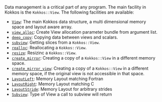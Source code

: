 Data management is a critical part of any program. The main facility in Kokkos is the `Kokkos::View`. 
The following facilities are available:

  * [`View`](Kokkos%3A%3AView): The main Kokkos data structure, a multi dimensional memory space and layout aware array.
  * [`view_alloc`](Kokkos%3A%3Aview_alloc): Create View allocation parameter bundle from argument list.
  * [`deep_copy`](Kokkos%3A%3Adeep_copy): Copying data between views and scalars.
  * [`subview`](Kokkos%3A%3Asubview): Getting slices from a `Kokkos::View`.
  * [`realloc`](Kokkos%3A%3Arealloc): Reallocating a `Kokkos::View`.
  * [`resize`](Kokkos%3A%3Aresize): Resizinc a `Kokkos::View`.
  * [`create_mirror`](Kokkos%3A%3Acreate_mirror): Creating a copy of a `Kokkos::View` in a different memory space.
  * [`create_mirror_view`](Kokkos%3A%3Acreate_mirror): Creating a copy of a `Kokkos::View` in a different memory space, if the original view is not accessible in that space.
  * [`LayoutLeft`](Kokkos%3A%3ALayoutLeft): Memory Layout matching Fortran 
  * [`LayoutRight`](Kokkos%3A%3ALayoutRight): Memory Layout matching C 
  * [`LayoutStride`](Kokkos%3A%3ALayoutStride): Memory Layout for arbitrary strides 
  * [`Subview`](Kokkos%3A%3ASubview_using_decl): Type of View a call to subview will return

